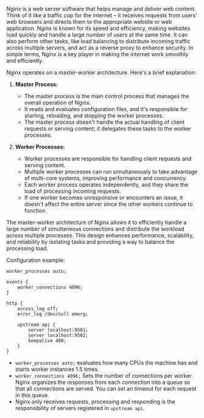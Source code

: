 Nginx is a web server software that helps manage and deliver web content. Think of it like a traffic cop for the internet – it receives requests from users' web browsers and directs them to the appropriate website or web application. Nginx is known for its speed and efficiency, making websites load quickly and handle a large number of users at the same time. It can also perform other tasks, like load balancing to distribute incoming traffic across multiple servers, and act as a reverse proxy to enhance security. In simple terms, Nginx is a key player in making the internet work smoothly and efficiently.

Nginx operates on a master-worker architecture. Here's a brief explanation:

1. **Master Process:**
    - The master process is the main control process that manages the overall operation of Nginx.
    - It reads and evaluates configuration files, and it's responsible for starting, reloading, and stopping the worker processes.
    - The master process doesn't handle the actual handling of client requests or serving content; it delegates these tasks to the worker processes.
    
2. **Worker Processes:**
    - Worker processes are responsible for handling client requests and serving content.
    - Multiple worker processes can run simultaneously to take advantage of multi-core systems, improving performance and concurrency.
    - Each worker process operates independently, and they share the load of processing incoming requests.
    - If one worker becomes unresponsive or encounters an issue, it doesn't affect the entire server since the other workers continue to function.

The master-worker architecture of Nginx allows it to efficiently handle a large number of simultaneous connections and distribute the workload across multiple processes. This design enhances performance, scalability, and reliability by isolating tasks and providing a way to balance the processing load.

Configuration example:
```nginx
worker_processes auto;

events {
	worker_connections 4096;
}

http {
	access_log off;
	error_log /dev/null emerg;
	
	upstream api {
		server localhost:9501;
		server localhost:9502;
		keepalive 400;
	}
}
```

- `worker_processes auto;` evaluates how many CPUs the machine has and starts worker instances 1.5 times.
- `worker_connections 4096;` Sets the number of connections per worker. Nginx organizes the responses from each connection into a queue so that all connections are served. You can set an timeout for each request in this queue.
- Nginx only receives requests, processing and responding is the responsibility of servers registered in `upstream api`.